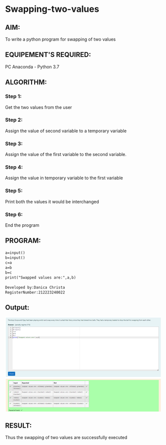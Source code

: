 # Swapping-two-values
## AIM:
To write a python program for swapping of two values
## EQUIPEMENT'S REQUIRED: 
PC
Anaconda - Python 3.7
## ALGORITHM: 
### Step 1:
Get the two values from the user
### Step 2: 
Assign the value of second variable to a temporary variable 
### Step 3: 
Assign the value of the first variable to the second variable.
### Step 4:  
Assign the value in temporary variable to the first variable
### Step 5: 
Print both the values it would be interchanged
### Step 6: 
End the program
## PROGRAM:
```
a=input()
b=input()
c=a
a=b
b=c
print("Swapped values are:",a,b)

Developed by:Danica Christa
RegisterNumber:212223240022
```
## Output:
![alt text](<Screenshot 2024-03-09 092206.png>)
## RESULT:
Thus the swapping of two values are successfully executed



